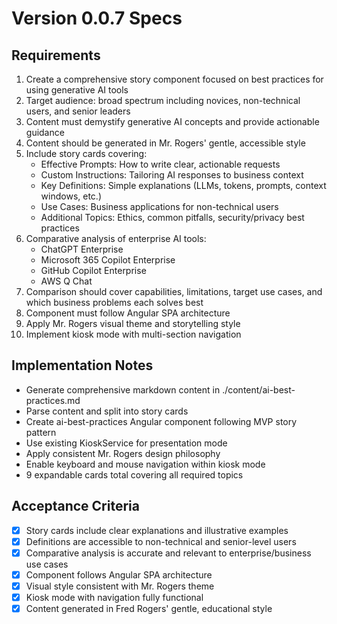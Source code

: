 # Version 0.0.7 Specs

## Requirements
1. Create a comprehensive story component focused on best practices for using generative AI tools
2. Target audience: broad spectrum including novices, non-technical users, and senior leaders
3. Content must demystify generative AI concepts and provide actionable guidance
4. Content should be generated in Mr. Rogers' gentle, accessible style
5. Include story cards covering:
   - Effective Prompts: How to write clear, actionable requests
   - Custom Instructions: Tailoring AI responses to business context
   - Key Definitions: Simple explanations (LLMs, tokens, prompts, context windows, etc.)
   - Use Cases: Business applications for non-technical users
   - Additional Topics: Ethics, common pitfalls, security/privacy best practices
6. Comparative analysis of enterprise AI tools:
   - ChatGPT Enterprise
   - Microsoft 365 Copilot Enterprise
   - GitHub Copilot Enterprise
   - AWS Q Chat
7. Comparison should cover capabilities, limitations, target use cases, and which business problems each solves best
8. Component must follow Angular SPA architecture
9. Apply Mr. Rogers visual theme and storytelling style
10. Implement kiosk mode with multi-section navigation

## Implementation Notes
- Generate comprehensive markdown content in ./content/ai-best-practices.md
- Parse content and split into story cards
- Create ai-best-practices Angular component following MVP story pattern
- Use existing KioskService for presentation mode
- Apply consistent Mr. Rogers design philosophy
- Enable keyboard and mouse navigation within kiosk mode
- 9 expandable cards total covering all required topics

## Acceptance Criteria
- [x] Story cards include clear explanations and illustrative examples
- [x] Definitions are accessible to non-technical and senior-level users
- [x] Comparative analysis is accurate and relevant to enterprise/business use cases
- [x] Component follows Angular SPA architecture
- [x] Visual style consistent with Mr. Rogers theme
- [x] Kiosk mode with navigation fully functional
- [x] Content generated in Fred Rogers' gentle, educational style
